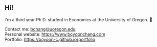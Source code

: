   
## Hi! 

I'm a third year Ph.D. student in Economics at the University of Oregon. :evergreen_tree:

Contact me: bchang@uoregon.edu\
Personal website: https://www.boyoonchang.com \
Portfolio: https://boyoon-c.github.io/portfolio

